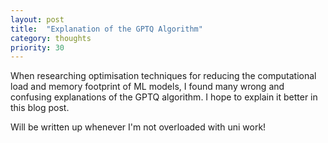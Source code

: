 ```yaml
---
layout: post
title:  "Explanation of the GPTQ Algorithm"
category: thoughts
priority: 30
---
```


When researching optimisation techniques for reducing the computational load and memory footprint of ML models, I found many wrong and confusing explanations of the GPTQ algorithm. I hope to explain it better in this blog post. 

Will be written up whenever I'm not overloaded with uni work!
